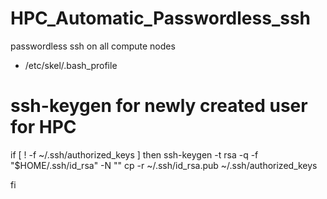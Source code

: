 # HPC_Automatic_Passwordless_ssh
passwordless ssh on all compute nodes


- /etc/skel/.bash_profile

# ssh-keygen for newly created user for HPC

if [ ! -f ~/.ssh/authorized_keys ]
then
  ssh-keygen -t rsa -q -f "$HOME/.ssh/id_rsa" -N ""
  cp -r ~/.ssh/id_rsa.pub ~/.ssh/authorized_keys

fi
